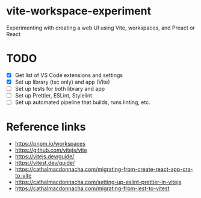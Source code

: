 # vite-workspace-experiment
Experimenting with creating a web UI using Vite, workspaces, and Preact or React

# TODO
- [x] Get list of VS Code extensions and settings
- [x] Set up library (tsc only) and app (Vite)
- [ ] Set up tests for both library and app
- [ ] Set up Prettier, ESLint, Stylelint
- [ ] Set up automated pipeline that builds, runs linting, etc.

# Reference links
- https://pnpm.io/workspaces
- https://github.com/vitejs/vite
- https://vitejs.dev/guide/
- https://vitest.dev/guide/
- https://cathalmacdonnacha.com/migrating-from-create-react-app-cra-to-vite
- https://cathalmacdonnacha.com/setting-up-eslint-prettier-in-vitejs
- https://cathalmacdonnacha.com/migrating-from-jest-to-vitest